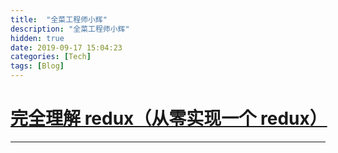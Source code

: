 ```yaml
---
title:  "全菜工程师小辉"
description: "全菜工程师小辉"
hidden: true
date: 2019-09-17 15:04:23
categories: [Tech]
tags: [Blog]
---
```


# [完全理解 redux（从零实现一个 redux）](https://mlog.club/article/38024)

----